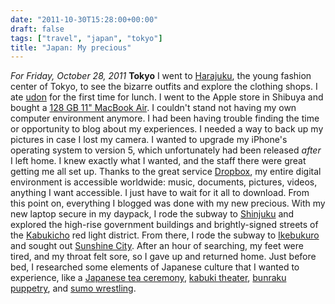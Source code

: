 ```yaml
---
date: "2011-10-30T15:28:00+00:00"
draft: false
tags: ["travel", "japan", "tokyo"]
title: "Japan: My precious"
---
```

*For Friday, October 28, 2011* **Tokyo** I went to [Harajuku](http://www.google.com/search?client=safari&rls;=en&q;=Harajuku&oe;=UTF-8&um;=1&ie;=UTF-8&hl;=en&tbm;=isch&source;=og&sa;=N&tab;=wi&biw;=1366&bih;=690&sei;=%20GmitTsGtHPD2mAXr4qzlDg), the young fashion center of Tokyo, to see the bizarre outfits and explore the clothing shops. I ate [udon](http://www.google.com/search?client=safari&rls;=en&q;=udon&oe;=UTF-8&um;=1&ie;=UTF-8&hl;=en&tbm;=isch&source;=og&sa;=N&tab;=wi&biw;=1366&bih;=690&sei;=%20PGitTojGJo7mmAWbo52GDw) for the first time for lunch. I went to the Apple store in Shibuya and bought a [128 GB 11" MacBook Air](http://www.apple.com/macbookair/). I couldn't stand not having my own computer environment anymore. I had been having trouble finding the time or opportunity to blog about my experiences. I needed a way to back up my pictures in case I lost my camera. I wanted to upgrade my iPhone's operating system to version 5, which unfortunately had been released *after* I left home. I knew exactly what I wanted, and the staff there were great getting me all set up. Thanks to the great service [Dropbox](http://www.dropbox.com/), my entire digital environment is accessible worldwide: music, documents, pictures, videos, anything I want accessible. I just have to wait for it all to download. From this point on, everything I blogged was done with my new precious. With my new laptop secure in my daypack, I rode the subway to [Shinjuku](http://www.google.com/search?client=safari&rls;=en&q;=Shinjuku&oe;=UTF-8&um;=1&ie;=UTF-8&hl;=en&tbm;=isch&source;=og&sa;=N&tab;=wi&biw;=1366&bih;=690&sei;=%20HmqtTre3PKHRmAXN5aHbDg) and explored the high-rise government buildings and brightly-signed streets of the [Kabukicho](http://www.google.com/search?client=safari&rls;=en&q;=Shinjuku&oe;=UTF-8&um;=1&ie;=UTF-8&hl;=en&tbm;=isch&source;=og&sa;=N&tab;=wi&biw;=1366&bih;=690&sei;=%20HmqtTre3PKHRmAXN5aHbDg#um=1&hl;=en&client;=safari&rls;=en&tbm;=isch&sa;=1&q;=Kabukicho&pbx;=1&oq;=Kabukicho&aq;=f&aqi;=g10&aql;=1&gs;_sm=e&gs;_upl=46007l46007l0l46320l1l1l0l0l0l0l88l88l1l1l0&bav;=on.2,or.r_gc.r_pw.,cf.osb&fp;=fadb8163ed6756c3&biw;=1366&bih;=690) red light district. From there, I rode the subway to [Ikebukuro](http://www.google.com/search?client=safari&rls;=en&q;=Ikebukuro&oe;=UTF-8&um;=1&ie;=UTF-8&hl;=en&tbm;=isch&source;=og&sa;=N&tab;=wi&biw;=1366&bih;=690&sei;=%20pWqtTqjgG-TDmQWgos2fBQ) and sought out [Sunshine City](http://www.google.com/search?client=safari&rls;=en&q;=Ikebukuro&oe;=UTF-8&um;=1&ie;=UTF-8&hl;=en&tbm;=isch&source;=og&sa;=N&tab;=wi&biw;=1366&bih;=690&sei;=%20pWqtTqjgG-TDmQWgos2fBQ#um=1&hl;=en&client;=safari&rls;=en&tbm;=isch&sa;=1&q;=Ikebukuro+sunshine+city&pbx;=1&oq;=Ikebukuro+sunshine+city&aq;=f&aqi;=g-S3&aql;=1&gs;_sm=e&gs;_upl=11913l13497l0l13817l14l14l0l10l10l0l179l485l2.2l4l0&bav;=on.2,or.r_gc.r_pw.,cf.osb&fp;=fadb8163ed6756c3&biw;=1366&bih;=690). After an hour of searching, my feet were tired, and my throat felt sore, so I gave up and returned home. Just before bed, I researched some elements of Japanese culture that I wanted to experience, like a [Japanese tea ceremony](http://www.google.com/search?pq=japan+puppet&hl;=en&sugexp;=kjrmc&cp;=4&gs;_id=k&xhr;=t&q;=bunraku&qe;=YnVucg&qesig;=5t4igWj5FnVfgoqDW9n7jg&pkc;=AFgZ2tlbmvbSjeMdEpp08g3WBVeiOlJaNEx7TLtjBcrJT6HSzf0w6yEPxhbmO6I1R298OkmqGf3TUol8L5P3Bw_VL7O4skuMxA&client;=safari&rls;=en&gs;_sm=&gs;_upl=&bav;=on.2,or.r_gc.r_pw.,cf.osb&biw;=1366&bih;=690&um;=1&ie;=UTF-8&tbm;=isch&source;=og&sa;=N&tab;=wi#um=1&hl;=en&client;=safari&rls;=en&tbm;=isch&sa;=1&q;=japanese+tea+ceremony&oq;=japanese+tea+cere&aq;=0&aqi;=g10&aql;=1&gs;_sm=e&gs;_upl=14226l16759l0l17462l17l15l0l4l4l1l205l1622l3.7.1l11l0&bav;=on.2,or.r_gc.r_pw.,cf.osb&fp;=fadb8163ed6756c3&biw;=1366&bih;=690), [kabuki theater](http://www.google.com/search?pq=japan+puppet&hl;=en&sugexp;=kjrmc&cp;=4&gs;_id=k&xhr;=t&q;=bunraku&qe;=YnVucg&qesig;=5t4igWj5FnVfgoqDW9n7jg&pkc;=AFgZ2tlbmvbSjeMdEpp08g3WBVeiOlJaNEx7TLtjBcrJT6HSzf0w6yEPxhbmO6I1R298OkmqGf3TUol8L5P3Bw_VL7O4skuMxA&client;=safari&rls;=en&gs;_sm=&gs;_upl=&bav;=on.2,or.r_gc.r_pw.,cf.osb&biw;=1366&bih;=690&um;=1&ie;=UTF-8&tbm;=isch&source;=og&sa;=N&tab;=wi#um=1&hl;=en&client;=safari&rls;=en&tbm;=isch&sa;=1&q;=kabuki&pbx;=1&oq;=kabuki&aq;=f&aqi;=g10&aql;=1&gs;_sm=e&gs;_upl=16700l17589l0l17867l6l6l0l1l1l0l188l811l0.5l5l0&bav;=on.2,or.r_gc.r_pw.,cf.osb&fp;=fadb8163ed6756c3&biw;=1366&bih;=690), [bunraku puppetry](http://www.google.com/search?pq=japan+puppet&hl;=en&sugexp;=kjrmc&cp;=4&gs;_id=k&xhr;=t&q;=bunraku&qe;=YnVucg&qesig;=5t4igWj5FnVfgoqDW9n7jg&pkc;=AFgZ2tlbmvbSjeMdEpp08g3WBVeiOlJaNEx7TLtjBcrJT6HSzf0w6yEPxhbmO6I1R298OkmqGf3TUol8L5P3Bw_VL7O4skuMxA&client;=safari&rls;=en&gs;_sm=&gs;_upl=&bav;=on.2,or.r_gc.r_pw.,cf.osb&biw;=1366&bih;=690&um;=1&ie;=UTF-8&tbm;=isch&source;=og&sa;=N&tab;=wi), and [sumo wrestling](http://www.google.com/search?client=safari&rls;=en&q;=sumo+wrestling&oe;=UTF-8&um;=1&ie;=UTF-8&hl;=en&tbm;=isch&source;=og&sa;=N&tab;=wi&biw;=1366&bih;=690&sei;=%20V2utTprWO8WAmQXp0oTQDg).
